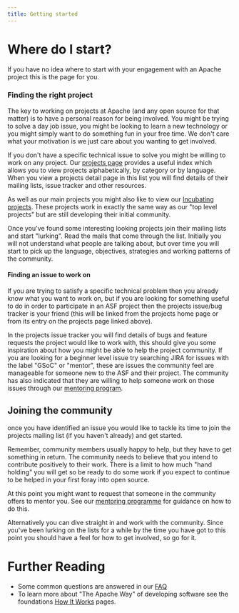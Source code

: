 ```yaml
---
title: Getting started
---
```


# Where do I start?

If you have no idea where to start with your engagement with an Apache project 
this is the page for you.

### Finding the right project

The key to working on projects at Apache (and any open source for that matter)
is to have a personal reason for being involved. You might be trying to solve 
a day job issue, you might be looking to learn a new technology or you might 
simply want to do something fun in your free time. We don't care what your 
motivation is we just care about you wanting to get involved.

If you don't have a specific technical issue to solve you might be willing to 
work on any project. Our [projects page][1] provides a useful index which 
allows you to view projects alphabetically, by category or by language. When you view a projects detail page in this list you will find details of their 
mailing lists, issue tracker and other resources.

As well as our main projects you might also like to view our 
[Incubating projects][2]. These projects work in exactly the same way as our "top
level projects" but are still developing their initial community.

Once you've found some interesting looking projects join their mailing lists and
start "lurking". Read the mails that come through the list. Initially you will not
understand what people are talking about, but over time you will start to
pick up the language, objectives, strategies and working patterns of the community.

#### Finding an issue to work on

If you are trying to satisfy a specific technical problem then you already know
what you want to work on, but if you are looking for something useful to do in
order to participate in an ASF project then the projects issue/bug tracker is your 
friend (this will be linked from the projects home page or from its entry on the
projects page linked above).

In the projects issue tracker you will find details of bugs and feature 
requests the project would like to work with, this should give you some 
inspiration about how you might be able to help the project community. If
you are looking for a beginner level issue try searching JIRA for issues 
with the label "GSoC" or "mentor", these are issues the community feel are 
manageable for someone new to the ASF and their project. The community has
also indicated that they are willing to help someone work on those issues
through our [mentoring program][3].

## Joining the community

once you have identified an issue you would like to tackle its time to join the 
projects mailing list (if you haven't already) and get started.

Remember, community members usually happy to help, but they have to get something
in return. The community needs to believe that you intend to contribute positively
to their work. There is a limit to how much "hand holding" you will get so be ready
to do some work if you expect to continue to be helped in your first foray into
open source.

At this point you might want to request that someone in the community offers to
mentor you. See our [mentoring programme][4] for guidance on how to do this.

Alternatively you can dive straight in and work with the community. Since you've 
been lurking on the lists for a while by the time you have got to this point you
should have a feel for how to get involved, so go for it.

# Further Reading
  * Some common questions are answered in our [FAQ][5]
  * To learn more about "The Apache Way" of developing software see the 
foundations [How It Works][6] pages.


  [1]: http://projects.apache.org/
  [2]: http://incubator.apache.org/
  [3]: /newbiefaq.html#NewbieFAQ-AbouttheApacheMentoringProgramme
  [4]: /mentorprogrammeapplication.html
  [5]: /newbiefaq.html
  [6]: http://apache.org/foundation/how-it-works.html